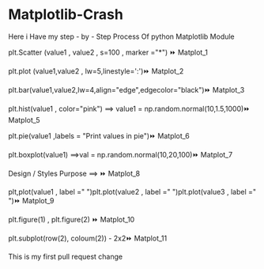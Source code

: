 # Matplotlib-Crash
Here i Have my step - by - Step Process Of python Matplotlib  Module

plt.Scatter (value1 , value2 , s=100 , marker ="*")  ⏩  Matplot_1

plt.plot (value1,value2 , lw=5,linestyle=':')⏩  Matplot_2

plt.bar(value1,value2,lw=4,align="edge",edgecolor="black")⏩  Matplot_3

plt.hist(value1 , color="pink") ==> value1 = np.random.normal(10,1.5,1000)⏩  Matplot_5

plt.pie(value1 ,labels = "Print values in pie")⏩  Matplot_6

plt.boxplot(value1) ==>val = np.random.normal(10,20,100)⏩  Matplot_7

Design / Styles Purpose ==> ⏩  Matplot_8

plt,plot(value1  , label =" ")plt.plot(value2  , label =" ")plt.plot(value3  , label =" ")⏩  Matplot_9

plt.figure(1) , plt.figure(2) ⏩  Matplot_10

plt.subplot(row(2), coloum(2)) - 2x2⏩  Matplot_11


This is my first pull request change